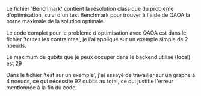 Le fichier 'Benchmark' contient la résolution classique du problème d'optimisation, suivi d'un test Benchmark pour trouver à l'aide de QAOA la borne maximale de la solution optimale. 

Le code complet pour le problème d'optimisation avec QAOA est dans le fichier 'toutes les contraintes', je l'ai appliqué sur un exemple simple de 2 noeuds.

Le maximum de qubits que je peux occuper dans le backend utilisé (local) est 29

Dans le fichier 'test sur un exemple', j'ai essayé de travailler sur un graphe à 4 noeuds, ce qui nécessite 92 qubits au total, ce qui justifie l'erreur mentionnée à la fin du code.
